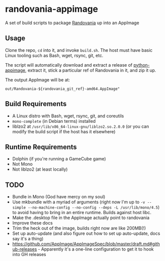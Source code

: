 # randovania-appimage

A set of build scripts to package [Randovania](https://github.com/randovania/randovania) up into an AppImage

## Usage

Clone the repo, `cd` into it, and invoke `build.sh`. The host must have basic Linux tooling such as Bash, wget, rsync, git, etc.

The script will automatically download and extract a release of [python-appimage](https://github.com/niess/python-appimage), extract it, stick a particular ref of Randovania in it, and zip it up.

The output AppImage will be at:

```
out/Randovania-${randovania_git_ref}-amd64.AppImage"
```

## Build Requirements

* A Linux distro with Bash, wget, rsync, git, and coreutils
* `mono-complete` (in Debian terms) installed
* liblzo2 at `/usr/lib/x86_64-linux-gnu/liblzo2.so.2.0.0` (or you can modify the build script if the host has it elsewhere)

## Runtime Requirements

* Dolphin (if you're running a GameCube game)
* Not Mono
* Not liblzo2 (at least locally)

## TODO

* Bundle in Mono (God have mercy on my soul)
 * Use mkbundle with a myriad of arguments (right now I'm up to `-v --simple --no-machine-config --no-config --deps -L /usr/lib/mono/4.5`) to avoid having to bring in an entire runtime. Builds against host libc.
* Make the .desktop file in the AppImage actually point to randovania
* Improve these docs
* Trim the heck out of the image, builds right now are like 200MB(!)
* Set up auto-update (and also figure out how to set up auto-update, docs say it's a thing)
 * https://github.com/AppImage/AppImageSpec/blob/master/draft.md#github-releases - Apparently it's a one-line configuration to get it to hook into GH releases
